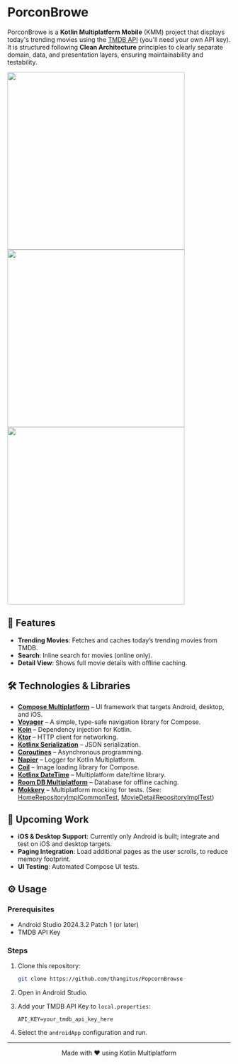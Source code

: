 # PorconBrowe

PorconBrowe is a **Kotlin Multiplatform Mobile** (KMM) project that displays today's trending movies using the [TMDB API](https://developer.themoviedb.org/reference/trending-movies) (you'll need your own API key). It is structured following **Clean Architecture** principles to clearly separate domain, data, and presentation layers, ensuring maintainability and testability.

<p float="left">
  <img src=".images/home.png" width="400" />
  <img src=".images/detail.png" width="400" />
  <img src=".images/search.png" width="400" />
</p>

## 🚀 Features

* **Trending Movies**: Fetches and caches today’s trending movies from TMDB.
* **Search**: Inline search for movies (online only).
* **Detail View**: Shows full movie details with offline caching.

## 🛠 Technologies & Libraries

* **[Compose Multiplatform](https://github.com/JetBrains/compose-multiplatform)** – UI framework that targets Android, desktop, and iOS.
* **[Voyager](https://github.com/adrielcafe/voyager)** – A simple, type-safe navigation library for Compose.
* **[Koin](https://insert-koin.io/)** – Dependency injection for Kotlin.
* **[Ktor](https://ktor.io/)** – HTTP client for networking.
* **[Kotlinx Serialization](https://github.com/Kotlin/kotlinx.serialization)** – JSON serialization.
* **[Coroutines](https://kotlinlang.org/docs/coroutines-overview.html)** – Asynchronous programming.
* **[Napier](https://github.com/AAkira/Napier)** – Logger for Kotlin Multiplatform.
* **[Coil](https://coil-kt.github.io/coil/)** – Image loading library for Compose.
* **[Kotlinx DateTime](https://github.com/Kotlin/kotlinx-datetime)** – Multiplatform date/time library.
* **[Room DB Multiplatform](https://developer.android.com/kotlin/multiplatform/room)** – Database for offline caching.
* **[Mokkery](https://mokkery.dev/)** – Multiplatform mocking for tests. (See: [HomeRepositoryImplCommonTest](/features/home/src/commonTest/kotlin/com/app/movie/home/data/repository/HomeRepositoryImplCommonTest.kt), [MovieDetailRepositoryImplTest](/features/detail/src/commonTest/kotlin/com/app/movie/detail/data/remote/repository/MovieDetailRepositoryImplTest.kt))

## 🔭 Upcoming Work

* **iOS & Desktop Support**: Currently only Android is built; integrate and test on iOS and desktop targets.
* **Paging Integration**: Load additional pages as the user scrolls, to reduce memory footprint.
* **UI Testing**: Automated Compose UI tests.

## ⚙️ Usage

### Prerequisites

* Android Studio 2024.3.2 Patch 1 (or later)
* TMDB API Key

### Steps

1. Clone this repository:

   ```bash
   git clone https://github.com/thangitus/PopcornBrowse
   ```
2. Open in Android Studio.
3. Add your TMDB API Key to `local.properties`:

   ```properties
   API_KEY=your_tmdb_api_key_here
   ```
4. Select the `androidApp` configuration and run.

---

<p align="center">Made with ❤ using Kotlin Multiplatform</p>

